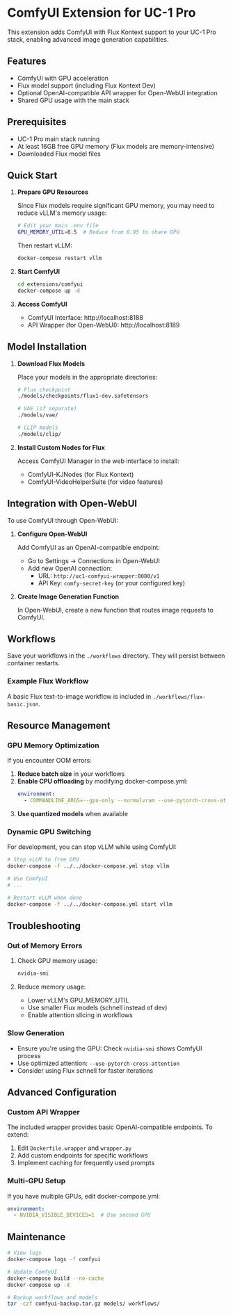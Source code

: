 # ComfyUI Extension for UC-1 Pro

This extension adds ComfyUI with Flux Kontext support to your UC-1 Pro stack, enabling advanced image generation capabilities.

## Features

- ComfyUI with GPU acceleration
- Flux model support (including Flux Kontext Dev)
- Optional OpenAI-compatible API wrapper for Open-WebUI integration
- Shared GPU usage with the main stack

## Prerequisites

- UC-1 Pro main stack running
- At least 16GB free GPU memory (Flux models are memory-intensive)
- Downloaded Flux model files

## Quick Start

1. **Prepare GPU Resources**

   Since Flux models require significant GPU memory, you may need to reduce vLLM's memory usage:

   ```bash
   # Edit your main .env file
   GPU_MEMORY_UTIL=0.5  # Reduce from 0.95 to share GPU
   ```

   Then restart vLLM:
   ```bash
   docker-compose restart vllm
   ```

2. **Start ComfyUI**

   ```bash
   cd extensions/comfyui
   docker-compose up -d
   ```

3. **Access ComfyUI**

   - ComfyUI Interface: http://localhost:8188
   - API Wrapper (for Open-WebUI): http://localhost:8189

## Model Installation

1. **Download Flux Models**

   Place your models in the appropriate directories:
   
   ```bash
   # Flux checkpoint
   ./models/checkpoints/flux1-dev.safetensors
   
   # VAE (if separate)
   ./models/vae/
   
   # CLIP models
   ./models/clip/
   ```

2. **Install Custom Nodes for Flux**

   Access ComfyUI Manager in the web interface to install:
   - ComfyUI-KJNodes (for Flux Kontext)
   - ComfyUI-VideoHelperSuite (for video features)

## Integration with Open-WebUI

To use ComfyUI through Open-WebUI:

1. **Configure Open-WebUI**

   Add ComfyUI as an OpenAI-compatible endpoint:
   
   - Go to Settings → Connections in Open-WebUI
   - Add new OpenAI connection:
     - URL: `http://uc1-comfyui-wrapper:8080/v1`
     - API Key: `comfy-secret-key` (or your configured key)

2. **Create Image Generation Function**

   In Open-WebUI, create a new function that routes image requests to ComfyUI.

## Workflows

Save your workflows in the `./workflows` directory. They will persist between container restarts.

### Example Flux Workflow

A basic Flux text-to-image workflow is included in `./workflows/flux-basic.json`.

## Resource Management

### GPU Memory Optimization

If you encounter OOM errors:

1. **Reduce batch size** in your workflows
2. **Enable CPU offloading** by modifying docker-compose.yml:
   ```yaml
   environment:
     - COMMANDLINE_ARGS=--gpu-only --normalvram --use-pytorch-cross-attention
   ```
3. **Use quantized models** when available

### Dynamic GPU Switching

For development, you can stop vLLM while using ComfyUI:

```bash
# Stop vLLM to free GPU
docker-compose -f ../../docker-compose.yml stop vllm

# Use ComfyUI
# ...

# Restart vLLM when done
docker-compose -f ../../docker-compose.yml start vllm
```

## Troubleshooting

### Out of Memory Errors

1. Check GPU memory usage:
   ```bash
   nvidia-smi
   ```

2. Reduce memory usage:
   - Lower vLLM's GPU_MEMORY_UTIL
   - Use smaller Flux models (schnell instead of dev)
   - Enable attention slicing in workflows

### Slow Generation

- Ensure you're using the GPU: Check `nvidia-smi` shows ComfyUI process
- Use optimized attention: `--use-pytorch-cross-attention`
- Consider using Flux schnell for faster iterations

## Advanced Configuration

### Custom API Wrapper

The included wrapper provides basic OpenAI-compatible endpoints. To extend:

1. Edit `Dockerfile.wrapper` and `wrapper.py`
2. Add custom endpoints for specific workflows
3. Implement caching for frequently used prompts

### Multi-GPU Setup

If you have multiple GPUs, edit docker-compose.yml:

```yaml
environment:
  - NVIDIA_VISIBLE_DEVICES=1  # Use second GPU
```

## Maintenance

```bash
# View logs
docker-compose logs -f comfyui

# Update ComfyUI
docker-compose build --no-cache
docker-compose up -d

# Backup workflows and models
tar -czf comfyui-backup.tar.gz models/ workflows/
```